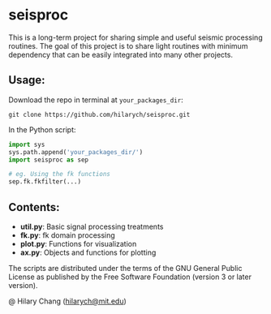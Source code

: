 # seisproc

This is a long-term project for sharing simple and useful seismic processing routines. The goal of this project is to share light routines with minimum dependency that can be easily integrated into many other projects.

## Usage:

Download the repo in terminal at `your_packages_dir`:
```console
git clone https://github.com/hilarych/seisproc.git
```

In the Python script:
```python
import sys
sys.path.append('your_packages_dir/')
import seisproc as sep

# eg. Using the fk functions
sep.fk.fkfilter(...) 
```



## Contents:

- **util.py**: Basic signal processing treatments
- **fk.py**: fk domain processing
- **plot.py**: Functions for visualization
- **ax.py**: Objects and functions for plotting


The scripts are distributed under the terms of the GNU General Public License as 
published by the Free Software Foundation (version 3 or later version).

@ Hilary Chang ([hilarych@mit.edu](hilarych@mit.edu))

